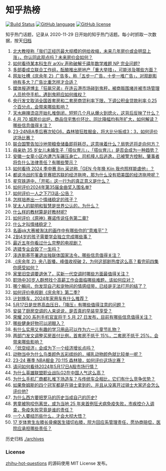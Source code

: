 # 知乎热榜
[![Build Status](https://github.com/ToWeLong/zhihu-hot-questions/workflows/CI/badge.svg)](https://github.com/ToWeLong/zhihu-hot-questions/actions)
[![GitHub language](https://img.shields.io/badge/language-golang-orange.svg)](https://golang.org/)
[![GitHub license](https://img.shields.io/github/license/ToWeLong/zhihu-hot-questions)](https://github.com/ToWeLong/zhihu-hot-questions/blob/main/LICENSE)

知乎热门话题，记录从 2020-11-29 日开始的知乎热门话题。每小时抓取一次数据，按天[归档](./archives)

<!-- BEGIN -->

1. [北大教授称「我们正经历最大规模的供给收缩，未来几年房价或会明显上涨」，你认同此观点吗？未来房价会如何？](https://www.zhihu.com/question/656198408)
1. [如何看待某本科生在 arXiv 声称破解千禧年数学难题 NP 完全问题?](https://www.zhihu.com/question/656189747)
1. [多部委成立联合工作组，酝酿推出房地产「重大举措」，可能涉及哪些方面？](https://www.zhihu.com/question/656231339)
1. [网友吐槽《庆余年 2》广告多，称「五步一广告，十步一堆广告」，对观剧影响有多大？广告比重怎样才合适？](https://www.zhihu.com/question/656274730)
1. [媒体报道博主「狂飙兄弟」在连云港市场碰到鬼秤，被商贩围堵并被市场管理人员抢夺手机，遇到鬼秤应如何维权？](https://www.zhihu.com/question/656241300)
1. [央行发文取消全国首套房和二套房商贷利率下限，下调公积金贷款利率 0.25 个百分点，会带来哪些影响？](https://www.zhihu.com/question/656294274)
1. [天水麻辣烫店开始扎堆倒闭，短短几个月从爆火到熄火，这背后反映了什么？](https://www.zhihu.com/question/656206827)
1. [4 月 70 城房价出炉，商品住宅售价环比、同比降幅均有所扩大，如何解读？哪些信息值得关注？](https://www.zhihu.com/question/656280594)
1. [23-24NBA季后赛次轮G6，森林狼狂胜掘金，将大比分扳成3：3，如何评价这场比赛？](https://www.zhihu.com/question/656285447)
1. [联合国警告加沙地带粮食储备即将耗尽，这意味着什么？局势还将走向何方？](https://www.zhihu.com/question/656275404)
1. [母亲劝 35 岁女儿未婚生子「搭伙育儿」，「搭伙育儿」是否会成为一种趋势？](https://www.zhihu.com/question/656208113)
1. [安徽一女童小区内遭汽车碾压身亡，司机撞人后逃逸，已被警方控制，肇事者将负什么法律责任？有哪些警示？](https://www.zhihu.com/question/656171943)
1. [如何看待 2024 季中赛 Bin 采访称「GEN 今年换 Kiin 我也照样能虐他」？](https://www.zhihu.com/question/655881232)
1. [都说冷战的军备竞赛把苏联的经济拖垮，那为什么没有把美国的经济拖垮呢？](https://www.zhihu.com/question/598678603)
1. [星穹铁道中，「开拓」这一行为的真正意义是什么？](https://www.zhihu.com/question/655850254)
1. [如何评价2024年第35届金曲奖入围名单?](https://www.zhihu.com/question/656191154)
1. [如何评价一人之下713话-公告？](https://www.zhihu.com/question/656082233)
1. [怎样培养出一个情绪稳定的孩子？](https://www.zhihu.com/question/655219648)
1. [犹太人的聪明和智慧是世界公认的，为什么？](https://www.zhihu.com/question/468477849)
1. [什么样的教材算是好教材呢?](https://www.zhihu.com/question/395574847)
1. [如何评价《原神》赛诺传说任务第二章?](https://www.zhihu.com/question/656013204)
1. [什么才叫情绪稳定？](https://www.zhihu.com/question/655914950)
1. [名画pk大赛被淘汰的画作中有哪些你的“意难平”？](https://www.zhihu.com/question/656201161)
1. [2到4岁的孩子需要学会独立完成哪些事？](https://www.zhihu.com/question/655979921)
1. [最近五年你看过什么完整的电视剧？](https://www.zhihu.com/question/655781963)
1. [选错专业会毁了一生吗？](https://www.zhihu.com/question/332797876)
1. [泽连斯基签署退出独联体国家法令，哪些信息值得关注？](https://www.zhihu.com/question/656188648)
1. [《庆余年 2》央八首播，峰值收视破 2，为何这部剧热度这么高？看完前四集你感受如何？](https://www.zhihu.com/question/656233956)
1. [家里旧空调要退休了，买新一代空调时哪些方面最值得关注？](https://www.zhihu.com/question/656276611)
1. [职场中30岁人群想找个高薪工作会面临哪些难题，该如何应对？](https://www.zhihu.com/question/656229190)
1. [哪个瞬间，你发现自己和宠物间的情感纽带，已经是无法打开的结了？](https://www.zhihu.com/question/653429827)
1. [如何评价电视剧《庆余年》第二季?](https://www.zhihu.com/question/655313140)
1. [计划换车，2024年家用车有什么推荐？](https://www.zhihu.com/question/644903232)
1. [5月17日是世界高血压日，「降压」有哪些值得注意的问题？](https://www.zhihu.com/question/655960897)
1. [安装了厨房空调的人来说说，是否真的早装早享受？](https://www.zhihu.com/question/656276675)
1. [荣耀 200 系列手机官宣将于 5 月 27 日发布，目前有哪些信息值得关注？](https://www.zhihu.com/question/656220328)
1. [哪些健身好物可以闭眼入？](https://www.zhihu.com/question/656269005)
1. [有什么实用又有趣的学习用品可以作为六一儿童节礼物？](https://www.zhihu.com/question/656195964)
1. [两部门发文调整买房首付比例，首套房不低于 15%，二套房不低于 25%，会带来哪些影响？](https://www.zhihu.com/question/656294627)
1. [「低空经济」会成为下一个经济增长点吗？](https://www.zhihu.com/question/655870593)
1. [动物当中为什么鸟类颜色五彩缤纷的，哺乳动物颜色就比较单一呢？](https://www.zhihu.com/question/471219722)
1. [23-24 赛季 NBA掘金 70:115 森林狼，如何评价这场比赛？](https://www.zhihu.com/question/656275665)
1. [请问如何看待2024年5月17日A股市场行情？](https://www.zhihu.com/question/656213218)
1. [为什么英雄联盟职业战队G2在中国人气这么高？](https://www.zhihu.com/question/655051702)
1. [为什么手机厂商都扎堆下场造车？与传统车企相比，它们有什么竞争优势？](https://www.zhihu.com/question/656178324)
1. [如果詹姆斯的四个冠军都是在骑士拿到的，并且从没离开过骑士大家还会怎么评价他?](https://www.zhihu.com/question/655966001)
1. [为什么西方要把罗马的历史当成自己的历史?](https://www.zhihu.com/question/655993378)
1. [男童被狗咬伤离世，或为当地 25 年来首例狂犬病免疫失败，市疾控介入调查，免疫失败究竟是谁的责任？](https://www.zhihu.com/question/656173865)
1. [一个人要经历些什么，才会大彻大悟？](https://www.zhihu.com/question/654212120)
1. [17 岁体育生左膝长骨瘤医生错切右膝，院方回应系管理责任，愿协商赔偿，医院应承担哪些责任？](https://www.zhihu.com/question/656194795)

<!-- END -->

历史归档 [./archives](./archives)


### License
[zhihu-hot-questions](https://github.com/towelong/zhihu-hot-questions) 的源码使用 MIT License 发布。